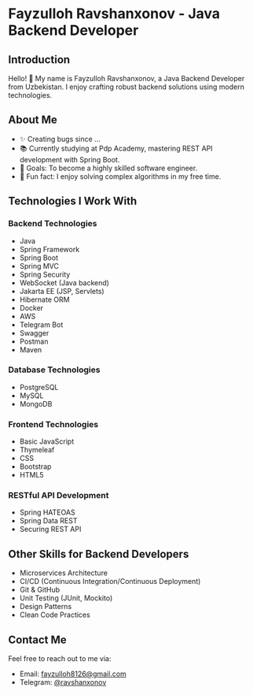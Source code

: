 # Fayzulloh Ravshanxonov - Java Backend Developer

## Introduction
Hello! 👋 My name is Fayzulloh Ravshanxonov, a Java Backend Developer from Uzbekistan. I enjoy crafting robust backend solutions using modern technologies.

## About Me
- ✨ Creating bugs since ...
- 📚 Currently studying at Pdp Academy, mastering REST API development with Spring Boot.
- 🎯 Goals: To become a highly skilled software engineer.
- 🎲 Fun fact: I enjoy solving complex algorithms in my free time.

## Technologies I Work With

### Backend Technologies
- Java
- Spring Framework
- Spring Boot
- Spring MVC
- Spring Security
- WebSocket (Java backend)
- Jakarta EE (JSP, Servlets)
- Hibernate ORM
- Docker
- AWS
- Telegram Bot
- Swagger
- Postman
- Maven

### Database Technologies
- PostgreSQL
- MySQL
- MongoDB

### Frontend Technologies
- Basic JavaScript
- Thymeleaf
- CSS
- Bootstrap
- HTML5

### RESTful API Development
- Spring HATEOAS
- Spring Data REST
- Securing REST API

## Other Skills for Backend Developers
- Microservices Architecture
- CI/CD (Continuous Integration/Continuous Deployment)
- Git & GitHub
- Unit Testing (JUnit, Mockito)
- Design Patterns
- Clean Code Practices

## Contact Me
Feel free to reach out to me via:
- Email: [fayzulloh8126@gmail.com](mailto:fayzulloh8126@gmail.com)
- Telegram: [@ravshanxonov](https://t.me/ravshanxonov)
